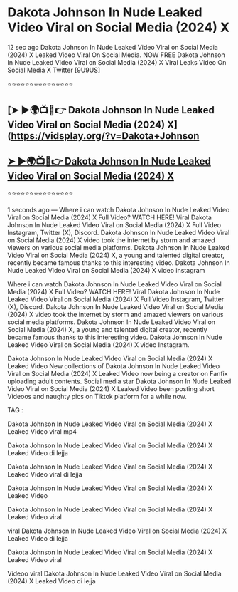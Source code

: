 ﻿# Dakota Johnson In Nude Leaked Video Viral on Social Media (2024) X



12 sec ago Dakota Johnson In Nude Leaked Video Viral on Social Media (2024) X Leaked Video Viral On Social Media. NOW FREE Dakota Johnson In Nude Leaked Video Viral on Social Media (2024) X Viral Leaks Video On Social Media X Twitter [9U9US]

⭐⭐⭐⭐⭐⭐⭐⭐⭐⭐⭐⭐⭐⭐⭐

## [➤ ►🌍📺📱👉 Dakota Johnson In Nude Leaked Video Viral on Social Media (2024) X](https://vidsplay.org/?v=Dakota+Johnson

## [➤ ►🌍📺📱👉 Dakota Johnson In Nude Leaked Video Viral on Social Media (2024) X](https://vidsplay.org/?v=Dakota+Johnson)


⭐⭐⭐⭐⭐⭐⭐⭐⭐⭐⭐⭐⭐⭐⭐



1 seconds ago — Where i can watch Dakota Johnson In Nude Leaked Video Viral on Social Media (2024) X Full Video? WATCH HERE! Viral Dakota Johnson In Nude Leaked Video Viral on Social Media (2024) X Full Video Instagram, Twitter (X), Discord. Dakota Johnson In Nude Leaked Video Viral on Social Media (2024) X video took the internet by storm and amazed viewers on various social media platforms. Dakota Johnson In Nude Leaked Video Viral on Social Media (2024) X, a young and talented digital creator, recently became famous thanks to this interesting video. Dakota Johnson In Nude Leaked Video Viral on Social Media (2024) X video instagram

Where i can watch Dakota Johnson In Nude Leaked Video Viral on Social Media (2024) X Full Video? WATCH HERE! Viral Dakota Johnson In Nude Leaked Video Viral on Social Media (2024) X Full Video Instagram, Twitter (X), Discord. Dakota Johnson In Nude Leaked Video Viral on Social Media (2024) X video took the internet by storm and amazed viewers on various social media platforms. Dakota Johnson In Nude Leaked Video Viral on Social Media (2024) X, a young and talented digital creator, recently became famous thanks to this interesting video. Dakota Johnson In Nude Leaked Video Viral on Social Media (2024) X video Instagram.

Dakota Johnson In Nude Leaked Video Viral on Social Media (2024) X Leaked Video New collections of Dakota Johnson In Nude Leaked Video Viral on Social Media (2024) X Leaked Video now being a creator on Fanfix uploading adult contents. Social media star Dakota Johnson In Nude Leaked Video Viral on Social Media (2024) X Leaked Video been posting short Videoos and naughty pics on Tiktok platform for a while now.

TAG :

 

Dakota Johnson In Nude Leaked Video Viral on Social Media (2024) X Leaked Video viral mp4

 

Dakota Johnson In Nude Leaked Video Viral on Social Media (2024) X Leaked Video di lejja

 

Dakota Johnson In Nude Leaked Video Viral on Social Media (2024) X Leaked Video viral di lejja

 

Dakota Johnson In Nude Leaked Video Viral on Social Media (2024) X Leaked Video

 

Dakota Johnson In Nude Leaked Video Viral on Social Media (2024) X Leaked Video viral

 

viral Dakota Johnson In Nude Leaked Video Viral on Social Media (2024) X Leaked Video di lejja

 

Dakota Johnson In Nude Leaked Video Viral on Social Media (2024) X Leaked Video viral

 

Videoo viral Dakota Johnson In Nude Leaked Video Viral on Social Media (2024) X Leaked Video di lejja